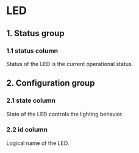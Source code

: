 # LED

## 1. Status group

### 1.1 status column

Status of the LED is the current operational status.

## 2. Configuration group

### 2.1 state column

State of the LED controls the lighting behavior.

### 2.2 id column

Logical name of the LED.

